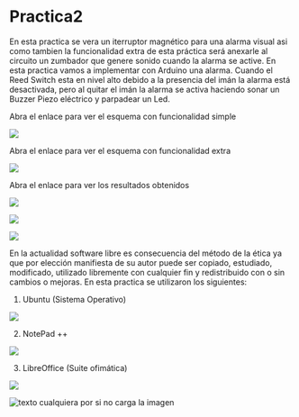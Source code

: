 # Practica2
En esta practica se vera un iterruptor magnético para una alarma visual asi como tambien la funcionalidad 
extra de esta práctica será anexarle al circuito  un zumbador que genere sonido cuando la alarma se active.
En esta practica vamos a implementar con Arduino una alarma. Cuando el Reed Switch esta en nivel alto debido 
a la presencia del imán la alarma está desactivada, 
pero al quitar el imán la alarma se activa haciendo sonar un Buzzer Piezo eléctrico y parpadear un Led.


Abra el enlace para ver el esquema con funcionalidad simple

<a href="https://1drv.ms/u/s!Aizy46b43Ozzghdij0VhXre7lOof"><img src="https://1drv.ms/u/s!Aizy46b43Ozzghdij0VhXre7lOof" /></a>

Abra el enlace para ver el esquema con funcionalidad extra

<a href="https://1drv.ms/u/s!Aizy46b43OzzghgvL8iizgJ0B_T-"><img src="https://1drv.ms/u/s!Aizy46b43OzzghgvL8iizgJ0B_T-" /></a>

Abra el enlace para ver los resultados obtenidos

<a href="https://1drv.ms/u/s!Aizy46b43OzzghkIvf0zDRtDc6l4"><img src="https://1drv.ms/u/s!Aizy46b43OzzghkIvf0zDRtDc6l4" /></a>


<a href="https://1drv.ms/u/s!Aizy46b43Ozzghq4YMU0QOc6zLzt"><img src="https://1drv.ms/u/s!Aizy46b43Ozzghq4YMU0QOc6zLzt" /></a>


<a href="https://1drv.ms/u/s!Aizy46b43OzzghslU-WGV4Y6R7_W"><img src="https://1drv.ms/u/s!Aizy46b43OzzghslU-WGV4Y6R7_W" /></a>


En la actualidad  software libre es consecuencia del método de la ética  ya que por elección manifiesta de su autor puede ser copiado, estudiado, modificado, utilizado libremente con cualquier fin y redistribuido con o sin cambios o mejoras.
En esta practica se utilizaron los siguientes:
1. Ubuntu (Sistema Operativo)

<a href="https://1drv.ms/u/s!Aizy46b43OzzghxX44Er1X3MZlBv"><img src="https://1drv.ms/u/s!Aizy46b43OzzghxX44Er1X3MZlBv" /></a>


2. NotePad ++ 

<a href="https://1drv.ms/u/s!Aizy46b43OzzgiB5g6eUlGQMT6f-"><img src="https://1drv.ms/u/s!Aizy46b43OzzgiB5g6eUlGQMT6f-" /></a>


3. LibreOffice (Suite ofimática)


<a href="https://1drv.ms/u/s!Aizy46b43Ozzgh3vr3vLlq50fKed"><img src="https://1drv.ms/u/s!Aizy46b43Ozzgh3vr3vLlq50fKed" /></a>

![texto cualquiera por si no carga la imagen](https://1drv.ms/u/s!Aizy46b43Ozzgh3vr3vLlq50fKed)

